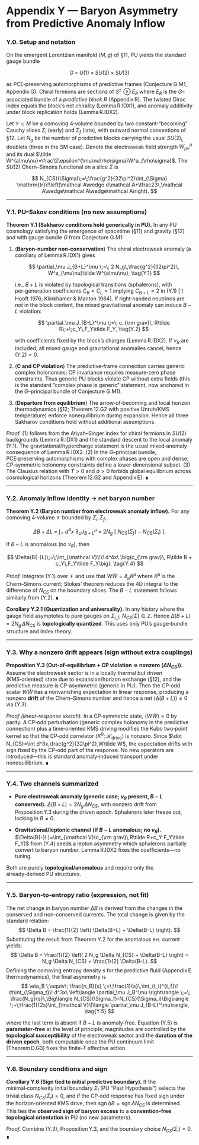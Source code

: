 # Appendix Y — Baryon Asymmetry from Predictive Anomaly Inflow

### Y.0. Setup and notation

On the emergent Lorentzian manifold $(M,g)$ of §11, PU yields the standard gauge bundle

$$
G \;=\; U(1)\times SU(2)\times SU(3)
$$

as PCE‑preserving automorphisms of predictive frames (Conjecture G.M1, Appendix G). Chiral fermions are sections of $S^\pm\!\otimes E_R$ where $E_R$ is the $G$–associated bundle of a *predictive block* $R$ (Appendix R). The twisted Dirac index equals the block’s net chirality (Lemma R.IDX1), and anomaly additivity under block replication holds (Lemma R.IDX2).

Let $\mathcal V\subset M$ be a comoving 4‑volume bounded by two constant‑“becoming” Cauchy slices $\Sigma_i$ (early) and $\Sigma_f$ (late), with outward normal conventions of §12. Let $N_g$ be the number of predictive blocks carrying the usual $SU(2)_L$ doublets (three in the SM case). Denote the electroweak field strength $W^a_{\mu\nu}$ and its dual $\tilde W^{a\mu\nu}=\frac12\epsilon^{\mu\nu\rho\sigma}W^a_{\rho\sigma}$. The $SU(2)$ Chern–Simons functional on a slice $\Sigma$ is

$$
N_{CS}(\Sigma)\;=\;\frac{g^2}{32\pi^2}\int_{\Sigma} \mathrm{tr}\!\left(\mathcal A\wedge d\mathcal A+\tfrac23\,\mathcal A\wedge\mathcal A\wedge\mathcal A\right).
$$

---

### Y.1. PU–Sakov conditions (no new assumptions)

**Theorem Y.1 (Sakharov conditions hold generically in PU).**
In any PU cosmology satisfying the emergence of spacetime (§11) and gravity (§12) and with gauge bundle $G$ from Conjecture G.M1:

1. (**Baryon‑number non‑conservation**) The chiral electroweak anomaly (a corollary of Lemma R.IDX1) gives

   $$
   \partial_\mu J_{B+L}^\mu \;=\; 2 N_g\,\frac{g^2}{32\pi^2}\, W^a_{\mu\nu}\tilde W^{a\mu\nu}, \tag{Y.1}
   $$

   i.e., $B{+}L$ is violated by topological transitions (sphalerons), with per‑generation coefficients $C_B=C_L=1$ implying $C_{B+L}=2$ in (Y.1) [’t Hooft 1976; Klinkhamer & Manton 1984].
   If right‑handed neutrinos are *not* in the block content, the mixed gravitational anomaly can induce $B{-}L$ violation:

   $$
   \partial_\mu J_{B-L}^\mu \;=\; c_{\rm grav}\, R\tilde R\;+\;c_Y\,F_Y\tilde F_Y, \tag{Y.2}
   $$

   with coefficients fixed by the block’s charges (Lemma R.IDX2). If $\nu_R$ are included, all mixed gauge and gravitational anomalies cancel, hence (Y.2)$=0$.

2. (**C and CP violation**) The predictive‑frame connection carries generic complex holonomies; CP invariance requires measure‑zero phase constraints. Thus generic PU blocks violate CP without extra fields (this is the standard “complex phase is generic” statement, now anchored in the $G$–principal bundle of Conjecture G.M1).

3. (**Departure from equilibrium**) The arrow‑of‑becoming and local horizon thermodynamics (§12; Theorem 12.G2 with positive Unruh/KMS temperature) enforce nonequilibrium during expansion. Hence all three Sakharov conditions hold without additional assumptions.

*Proof.* (1) follows from the Atiyah–Singer index for chiral fermions in $SU(2)$ backgrounds (Lemma R.IDX1) and the standard descent to the local anomaly (Y.1). The gravitational/hypercharge statement is the usual mixed‑anomaly consequence of Lemma R.IDX2. (2) In the $G$–principal bundle, PCE‑preserving automorphisms with complex phases are open and dense; CP‑symmetric holonomy constraints define a lower‑dimensional subset. (3) The Clausius relation with $T>0$ and $\dot a>0$ forbids global equilibrium across cosmological horizons (Theorem 12.G2 and Appendix E). ∎

---

### Y.2. Anomaly inflow identity → net baryon number

**Theorem Y.2 (Baryon number from electroweak anomaly inflow).**
For any comoving 4‑volume $\mathcal V$ bounded by $\Sigma_i,\Sigma_f$,

$$
\Delta B\;+\;\Delta L \;=\; \int_{\mathcal V}\!\! d^4x\ \partial_\mu J_{B+L}^\mu
\;=\; 2 N_g\ \big[\ N_{CS}(\Sigma_f)\ -\ N_{CS}(\Sigma_i)\ \big]. \tag{Y.3}
$$

If $B{-}L$ is anomalous (no $\nu_R$), then

$$
\Delta(B{-}L)\;=\;\int_{\mathcal V}\!\! d^4x\ \big(c_{\rm grav}\, R\tilde R + c_Y\,F_Y\tilde F_Y\big). \tag{Y.4}
$$

*Proof.* Integrate (Y.1) over $\mathcal V$ and use that $W\tilde W=\partial_\mu K^\mu$ where $K^\mu$ is the Chern–Simons current; Stokes’ theorem reduces the 4D integral to the difference of $N_{CS}$ on the boundary slices. The $B{-}L$ statement follows similarly from (Y.2). ∎

**Corollary Y.2.1 (Quantization and universality).**
In any history where the gauge field asymptotes to pure gauges on $\Sigma_{i,f}$, $N_{CS}(\Sigma)\in\mathbb Z$. Hence $\Delta(B{+}L)=2 N_g\,\Delta N_{CS}$ is **topologically quantized**. This uses only PU’s gauge‑bundle structure and index theory.

---

### Y.3. Why a nonzero drift appears (sign without extra couplings)

**Proposition Y.3 (Out‑of‑equilibrium + CP violation ⇒ nonzero $\langle \Delta N_{CS}\rangle$).**
Assume the electroweak sector is in a locally thermal but *driven* (KMS‑oriented) state due to expansion/horizon exchange (§12), and the predictive measure is CP‑asymmetric (generic in PU). Then the CP‑odd scalar $W\tilde W$ has a nonvanishing expectation in linear response, producing a nonzero **drift** of the Chern–Simons number and hence a net $\langle\Delta(B{+}L)\rangle\neq 0$ via (Y.3).

*Proof (linear‑response sketch).* In a CP‑symmetric state, $\langle W\tilde W\rangle=0$ by parity. A CP‑odd perturbation (generic complex holonomy in the predictive connection) plus a time‑oriented KMS driving modifies the Kubo two‑point kernel so that the CP‑odd correlator $\langle K^0; \mathcal H_{\text{drive}}\rangle$ is nonzero. Since $\dot N_{CS}=\int d^3x,\frac{g^2}{32\pi^2},W\tilde W$, the expectation drifts with sign fixed by the CP‑odd part of the response. No new operators are introduced—this is standard anomaly‑induced transport under nonequilibrium. ∎


---

### Y.4. Two channels summarized

* **Pure electroweak anomaly (generic case; $\nu_R$ present, $B{-}L$ conserved).**
  $\Delta (B{+}L)=2 N_g\,\Delta N_{CS}$, with nonzero drift from Proposition Y.3 during the driven epoch. Sphalerons later freeze out, locking in $B\neq 0$.

* **Gravitational/leptonic channel (if $B{-}L$ anomalous; no $\nu_R$).**
  $\Delta(B{-}L)=\int_{\mathcal V}(c_{\rm grav}\,R\tilde R+c_Y F_Y\tilde F_Y)$ from (Y.4) seeds a lepton asymmetry which sphalerons partially convert to baryon number. Lemma R.IDX2 fixes the coefficients—no tuning.

Both are purely **topological/anomalous** and require only the already‑derived PU structures.

---

### Y.5. Baryon‑to‑entropy ratio (expression, not fit)

The net change in baryon number $\Delta B$ is derived from the changes in the conserved and non-conserved currents. The total change is given by the standard relation:
$$
\Delta B = \frac{1}{2} \left( \Delta(B+L) + \Delta(B-L) \right).
$$
Substituting the result from Theorem Y.2 for the anomalous `B+L` current yields:
$$
\Delta B = \frac{1}{2} \left( 2 N_g \Delta N_{CS} + \Delta(B-L) \right) = N_g \Delta N_{CS} + \frac{1}{2} \Delta(B-L).
$$
Defining the comoving entropy density $s$ for the predictive fluid (Appendix E thermodynamics), the final asymmetry is
$$
\eta_B \;\equiv\; \frac{n_B}{s}
\;=\;\frac{1}{s}\,\int_{t_i}^{t_f}\! dt\int_{\Sigma_t}\! d^3x\ \left\langle \partial_\mu J_B^\mu \right\rangle
\;=\; \frac{N_g}{s}\,\Big\langle N_{CS}(\Sigma_f)-N_{CS}(\Sigma_i)\Big\rangle
\;+\;\frac{1}{2s}\int_{\mathcal V}\!\langle \partial_\mu J_{B-L}^\mu\rangle, \tag{Y.5}
$$

where the last term is absent if $B{-}L$ is anomaly‑free. Equation (Y.5) is **parameter‑free** at the level of principle; magnitudes are controlled by the **topological susceptibility** of the electroweak sector and the **duration of the driven epoch**, both computable once the PU continuum limit (Theorem D.G3) fixes the finite‑$T$ effective action.

---

### Y.6. Boundary conditions and sign

**Corollary Y.6 (Sign tied to initial predictive boundary).**
If the minimal‑complexity initial boundary $\Sigma_i$ (PU “Past Hypothesis”) selects the trivial class $N_{CS}(\Sigma_i)=0$, and if the CP‑odd response has fixed sign under the horizon‑oriented KMS drive, then $\operatorname{sgn}\Delta B=\operatorname{sgn}\Delta N_{CS}$ is determined. This ties the **observed sign of baryon excess** to a **convention‑free topological orientation** in PU (no new parameters).

*Proof.* Combine (Y.3), Proposition Y.3, and the boundary choice $N_{CS}(\Sigma_i)=0$. ∎